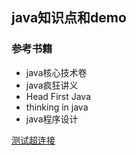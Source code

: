## java知识点和demo
### 参考书籍
- java核心技术卷
- java疯狂讲义
- Head First Java
- thinking in java
- java程序设计

[测试超连接](book/1.md)

